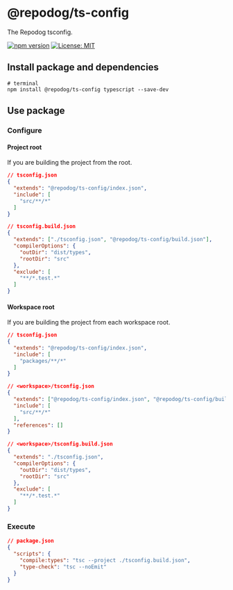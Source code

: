 # @repodog/ts-config

The Repodog tsconfig.

[![npm version](https://badge.fury.io/js/%40repodog%2Fts-config.svg)](https://badge.fury.io/js/%40repodog%2Fts-config)
[![License: MIT](https://img.shields.io/badge/License-MIT-yellow.svg)](LICENSE)

## Install package and dependencies

```shell
# terminal
npm install @repodog/ts-config typescript --save-dev
```

## Use package

### Configure

#### Project root

If you are building the project from the root.

```json
// tsconfig.json
{
  "extends": "@repodog/ts-config/index.json",
  "include": [
    "src/**/*"
  ]
}
```

```json
// tsconfig.build.json
{
  "extends": ["./tsconfig.json", "@repodog/ts-config/build.json"],
  "compilerOptions": {
    "outDir": "dist/types",
    "rootDir": "src"
  },
  "exclude": [
    "**/*.test.*"
  ]
}
```

#### Workspace root

If you are building the project from each workspace root.

```json
// tsconfig.json
{
  "extends": "@repodog/ts-config/index.json",
  "include": [
    "packages/**/*"
  ]
}
```

```json
// <workspace>/tsconfig.json
{
  "extends": ["@repodog/ts-config/index.json", "@repodog/ts-config/build.json"],
  "include": [
    "src/**/*"
  ],
  "references": []
}
```

```json
// <workspace>/tsconfig.build.json
{
  "extends": "./tsconfig.json",
  "compilerOptions": {
    "outDir": "dist/types",
    "rootDir": "src"
  },
  "exclude": [
    "**/*.test.*"
  ]
}
```

### Execute

```json
// package.json
{
  "scripts": {
    "compile:types": "tsc --project ./tsconfig.build.json",
    "type-check": "tsc --noEmit"
  }
}
```

